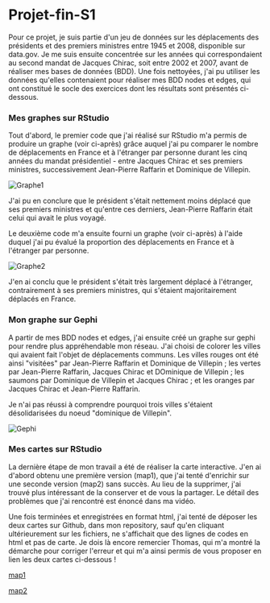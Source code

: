 # Projet-fin-S1  

Pour ce projet, je suis partie d'un jeu de données sur les déplacements des présidents et des premiers ministres entre 1945 et 2008, disponible sur data.gov. Je me suis ensuite concentrée sur les années qui correspondaient au second mandat de Jacques Chirac, soit entre 2002 et 2007, avant de réaliser mes bases de données (BDD). Une fois nettoyées, j'ai pu utiliser les données qu'elles contenaient pour réaliser mes BDD nodes et edges, qui ont constitué le socle des exercices dont les résultats sont présentés ci-dessous.

### Mes graphes sur RStudio

Tout d'abord, le premier code que j'ai réalisé sur RStudio m'a permis de produire un graphe (voir ci-après) grâce auquel j'ai pu comparer le nombre de déplacements en France et à l'étranger par personne durant les cinq années du mandat présidentiel - entre Jacques Chirac et ses premiers ministres, successivement Jean-Pierre Raffarin et Dominique de Villepin.  

![Graphe1](https://github.com/user-attachments/assets/6d2ade17-3092-4532-9d3d-2099ebb3b288)

J'ai pu en conclure que le président s'était nettement moins déplacé que ses premiers ministres et qu'entre ces derniers, Jean-Pierre Raffarin était celui qui avait le plus voyagé.

Le deuxième code m'a ensuite fourni un graphe (voir ci-après) à l'aide duquel j'ai pu évalué la proportion des déplacements en France et à l'étranger par personne.

![Graphe2](https://github.com/user-attachments/assets/71a741fa-7f0a-4ef1-940f-7eb7ea771ebf)

J'en ai conclu que le président s'était très largement déplacé à l'étranger, contrairement à ses premiers ministres, qui s'étaient majoritairement déplacés en France.

### Mon graphe sur Gephi 

A partir de mes BDD nodes et edges, j'ai ensuite créé un graphe sur gephi pour rendre plus appréhendable mon réseau. J'ai choisi de colorer les villes qui avaient fait l'objet de déplacements communs. Les villes rouges ont été ainsi "visitées" par Jean-Pierre Raffarin et Dominique de Villepin ; les vertes par Jean-Pierre Raffarin, Jacques Chirac et DOminique de Villepin ; les saumons par Dominique de Villepin et Jacques Chirac ; et les oranges par Jacques Chirac et Jean-Pierre Raffarin. 

Je n'ai pas réussi à comprendre pourquoi trois villes s'étaient désolidarisées du noeud "dominique de Villepin".

![Gephi](https://github.com/user-attachments/assets/5e947292-8a40-4b67-8aa2-e977321998f4)

### Mes cartes sur RStudio

La dernière étape de mon travail a été de réaliser la carte interactive. J'en ai d'abord obtenu une première version (map1), que j'ai tenté d'enrichir sur une seconde version (map2) sans succès. Au lieu de la supprimer, j'ai trouvé plus intéressant de la conserver et de vous la partager. Le détail des problèmes que j'ai rencontré est énoncé dans ma vidéo. 

Une fois terminées et enregistrées en format html, j'ai tenté de déposer les deux cartes sur Github, dans mon repository, sauf qu'en cliquant ultérieurement sur les fichiers, ne s'affichait que des lignes de codes en html et pas de carte. Je dois là encore remercier Thomas, qui m'a montré la démarche pour corriger l'erreur et qui m'a ainsi permis de vous proposer en lien les deux cartes ci-dessous !  

[map1](https://Joanna16-lang.github.io/Projet-fin-semestre1/map1.html)

[map2](https://Joanna16-lang.github.io/Projet-fin-semestre1/map2.html)
